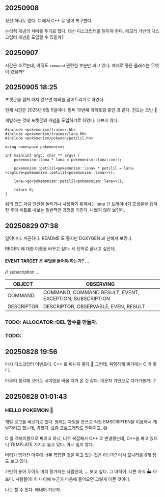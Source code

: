 ## 20250908

정신 하나도 없다.
C 에서 C++ 로 많이 복구했다.

논리적 개념의 서버를 두기로 했다.
대신 디스크립터를 달아야 한다.
메모리 기반의 디스크립터 개념을 도입할 수 있을까?

## 20250907

시간은 흐르는데, 아직도 `command` 관련한 부분만 짜고 있다.
예제로 좋은 클래스는 무엇이 있을까?

## 20250905 18:25

포켓몬을 캡쳐 하지 않으면 예외를 떨어트리기로 하였다.

현재 시간은 2025년 9월 5일이다. 벌써 10번째 리팩토링 중인 것 같다.
진도는 초반 🤪

개발하는 것에 포켓몬의 개념을 도입하기로 하였다. 나쁘지 않다.

```c++🤦
#include <pokemonism/trainer.hh>
#include <pokemonism/trainer/lana.hh>
#include <pokemonism/pokemon/petilil.hh>

using namespace pokemonism;

int main(int argc, char ** argv) {
    pokemonism::lana * lana = pokemonism::lana::on();

    pokemonism::petilil<pokemonism::lana> * petilil = lana->capture<pokemonism::petilil<pokemonism::lana>>();

    lana->go<pokemonism::petilil<pokemonism::lana>>();

    return 0;
}
```

위의 코드 처럼 엔진을 돌리거나 사용하기 위해서는 lana 란 트레이너가 포켓몬을 캡쳐 한 후에 배틀로 내보는 일반적인 과정을 거친다.
나쁘지 않아 보인다.

## 20250829 07:38

일어나다. 피곤하다.
README 도 좋지만 DOXYGEN 과 친해져 보겠다.

REGEN 에 대한 이름을 바꾸고 싶다. 세 단어로 끝내고 싶은데,

#### EVENT TARGET 은 무엇을 들어야 하는가? ...

// subscription ...

| OBJECT     | OBSERVING                                               |
| ---------- | ------------------------------------------------------- |
| COMMAND    | COMMAND, COMMAND RESULT, EVENT, EXCEPTION, SUBSCRIPTION |
| DESCRIPTOR | DESCRIPTOR, OBSERVABLE, EVEN, RESULT                    |


### TODO: ALLOCATOR::DEL 함수를 만들자.
### TODO:

## 20250828 19:56

다시 디스크립터 이벤트다.
C++ 로 짜니까 좋다.🤪
그런데, 위험하게 짜기에는 C 가 좋다.

아무리 생각해 보아도 네이밍을 바꿀 때가 온 것 같다.
대문자 기반으로 다가가볼까...?


## 20250828 01:01:43

### HELLO POKEMON 👋

개발 로그를 써보기로 했다. 원래는 자킬을 안쓰고 직접 EMSCRIPTEN을 이용해서 개발하려고 했는데, 귀찮다. 요즘 프로그래밍도 안짜지고, 😅

C 를 객체지향으로 짜려고 하니, 너무 복잡해서 C++ 로 변경했는데, C++을 짜고 있으니 TEMPLATE 가지고 놀고 있다. 아~! 쉽지 않다.

머리가 망가진 이후에 너무 복잡한 것을 짜고 있는 것은 아닌가? 다시 모니터를 6개 정도 보고 있다.

가만히 놓아 두어도 머리 망가지는 사람인데, ... 보고 싶다. 그 녀석이, 나쁜 자식 🏜️ 아프다. 사람들아! 이 나이에 누군가 마음에 들어오면 그렇게 아픈 것이다.

나는 할 수 있다.
해내어 가보자.
